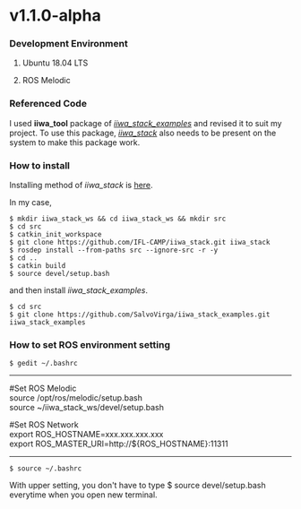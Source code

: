 # v1.1.0-alpha

### Development Environment
1. Ubuntu 18.04 LTS

2. ROS Melodic


### Referenced Code
I used __iiwa_tool__ package of [_iiwa_stack_examples_][link1] and revised it to suit my project.
To use this package, [_iiwa_stack_][link2] also needs to be present on the system to make this package work.

[link1]: https://github.com/SalvoVirga/iiwa_stack_examples
[link2]: https://github.com/IFL-CAMP/iiwa_stack

### How to install
Installing method of _iiwa_stack_ is [here][link3].

[link3]:https://github.com/IFL-CAMP/iiwa_stack/wiki/roscore_setup

In my case,
 
    $ mkdir iiwa_stack_ws && cd iiwa_stack_ws && mkdir src
    $ cd src
    $ catkin_init_workspace
    $ git clone https://github.com/IFL-CAMP/iiwa_stack.git iiwa_stack
    $ rosdep install --from-paths src --ignore-src -r -y
    $ cd ..
    $ catkin build
    $ source devel/setup.bash

and then install _iiwa_stack_examples_.

    $ cd src
    $ git clone https://github.com/SalvoVirga/iiwa_stack_examples.git iiwa_stack_examples
    
### How to set ROS environment setting

    $ gedit ~/.bashrc
    
---
#Set ROS Melodic  
source /opt/ros/melodic/setup.bash    
source ~/iiwa_stack_ws/devel/setup.bash   

#Set ROS Network  
export ROS_HOSTNAME=xxx.xxx.xxx.xxx  
export ROS_MASTER_URI=http://${ROS_HOSTNAME}:11311  

---

    $ source ~/.bashrc
    
With upper setting, you don't have to type $ source devel/setup.bash everytime when you open new terminal.

